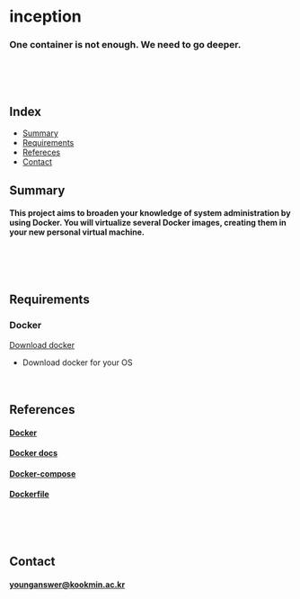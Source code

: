 # inception
### One container is not enough. We need to go deeper.
<br/><br/><br/>

## Index
* [Summary](#Summary)
* [Requirements](#Requirements)
* [Refereces](#References)
* [Contact](#Contact)


## Summary
#### This project aims to broaden your knowledge of system administration by using Docker. You will virtualize several Docker images, creating them in your new personal virtual machine.
<br/><br/><br/>

## Requirements
### Docker
[Download docker](https://www.docker.com)
* Download docker for your OS
<br/><br/><br/>

## References
#### [Docker](https://www.docker.com)
#### [Docker docs](https://docs.docker.com)
#### [Docker-compose](https://docs.docker.com/compose/compose-file/03-compose-file/)
#### [Dockerfile](https://docs.docker.com/engine/reference/builder/)
<br/><br/><br/>

## Contact
#### younganswer@kookmin.ac.kr